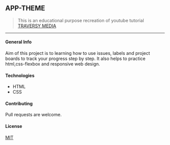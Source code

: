 ## APP-THEME
>This is an educational purpose recreation of youtube tutorial [TRAVERSY MEDIA](https://www.youtube.com/watch?v=qlA7dputiNc)
----
#### General Info

  Aim of this project is to learning how to use issues, labels and project boards to track your progress step by step. It also helps to practice html,css-flexbox and responsive web design.


#### Technologies
   * HTML
   * CSS

#### Contributing
Pull requests are welcome.

#### License
[MIT](./LICENSE)